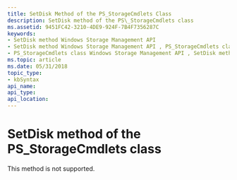 ```yaml
---
title: SetDisk Method of the PS_StorageCmdlets Class
description: SetDisk method of the PS\_StorageCmdlets class
ms.assetid: 9451FC42-3210-4DE9-924F-7B4F7356287C
keywords:
- SetDisk method Windows Storage Management API
- SetDisk method Windows Storage Management API , PS_StorageCmdlets class
- PS_StorageCmdlets class Windows Storage Management API , SetDisk method
ms.topic: article
ms.date: 05/31/2018
topic_type: 
- kbSyntax
api_name: 
api_type: 
api_location: 
---
```


# SetDisk method of the PS\_StorageCmdlets class

This method is not supported.

 

 




